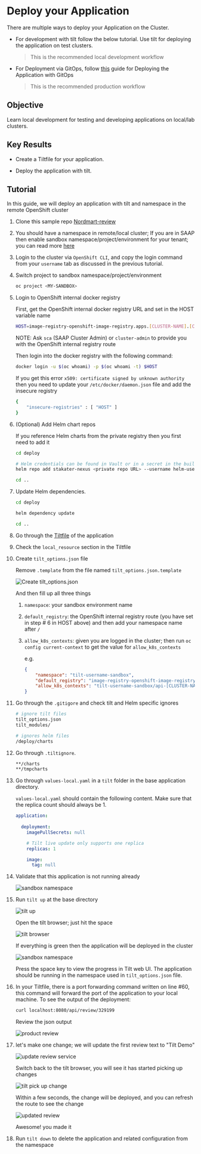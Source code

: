 # Deploy your Application

There are multiple ways to deploy your Application on the Cluster.

- For development with tilt follow the below tutorial. Use tilt for deploying the application on test clusters.

    > This is the recommended local development workflow

- For Deployment via GitOps, follow [this](../../../../for-delivery-engineers/tutorials/03-deploy-demo-app/deploy-demo-app.md) guide for Deploying the Application with GitOps

    > This is the recommended production workflow

## Objective

Learn local development for testing and developing applications on local/lab clusters.

## Key Results

- Create a Tiltfile for your application.

- Deploy the application with tilt.

## Tutorial

In this guide, we will deploy an application with tilt and namespace in the remote OpenShift cluster

1. Clone this sample repo [Nordmart-review](https://github.com/stakater-lab/stakater-nordmart-review)

1. You should have a namespace in remote/local cluster; If you are in SAAP then enable sandbox namespace/project/environment for your tenant; you can read more [here](https://docs.stakater.com/mto/main/customresources.html)

1. Login to the cluster via `OpenShift CLI`, and copy the login command from your `username` tab as discussed in the previous tutorial.

1. Switch project to sandbox namespace/project/environment

    ```bash
    oc project <MY-SANDBOX>
    ```

1. Login to OpenShift internal docker registry

    First, get the OpenShift internal docker registry URL and set in the HOST variable name

    ```bash
    HOST=image-registry-openshift-image-registry.apps.[CLUSTER-NAME].[CLUSTER-ID].kubeapp.cloud
    ```

    NOTE: Ask `sca` (SAAP Cluster Admin) or `cluster-admin` to provide you with the OpenShift internal registry route

    Then login into the docker registry with the following command:

    ```bash
    docker login -u $(oc whoami) -p $(oc whoami -t) $HOST
    ```

    If you get this error `x509: certificate signed by unknown authority` then you need to update your `/etc/docker/daemon.json` file and add the insecure registry

    ```bash
    {
        "insecure-registries" : [ "HOST" ]
    }
    ```

1. (Optional) Add Helm chart repos

    If you reference Helm charts from the private registry then you first need to add it

    ```sh
    cd deploy

    # Helm credentials can be found in Vault or in a secret in the build namespace
    helm repo add stakater-nexus <private repo URL> --username helm-user-name --password ********

    cd ..
    ```

1. Update Helm dependencies.

    ```sh
    cd deploy

    helm dependency update

    cd ..
    ```

1. Go through the [Tiltfile](https://github.com/stakater-lab/stakater-nordmart-review/blob/main/Tiltfile) of the application

1. Check the `local_resource` section in the Tiltfile

1. Create `tilt_options.json` file

    Remove `.template` from the file named `tilt_options.json.template`

    ![Create tilt_options.json](images/tilt-options-json.png)

    And then fill up all three things

      1. `namespace`: your sandbox environment name
      1. `default_registry`: the OpenShift internal registry route (you have set in step # 6 in HOST above) and then add your namespace name after `/`
      1. `allow_k8s_contexts`: given you are logged in the cluster; then run `oc config current-context` to get the value for `allow_k8s_contexts`

          e.g.

          ```json
          {
              "namespace": "tilt-username-sandbox",
              "default_registry": "image-registry-openshift-image-registry.apps.[CLUSTER-NAME].[CLUSTER-ID].kubeapp.cloud/tilt-username-sandbox",
              "allow_k8s_contexts": "tilt-username-sandbox/api-[CLUSTER-NAME]-[CLUSTER-ID]-kubeapp-cloud:6443/user@email.com"
          }
          ```

1. Go through the `.gitigore` and check tilt and Helm specific ignores

    ```sh
    # ignore tilt files
    tilt_options.json
    tilt_modules/

    # ignores helm files
    /deploy/charts
    ```

1. Go through `.tiltignore`.

    ```sh
    **/charts
    **/tmpcharts
    ```

1. Go through `values-local.yaml` in a `tilt` folder in the base application directory.

    `values-local.yaml` should contain the following content. Make sure that the replica count should always be 1.

    ```yaml
    application:
        
      deployment:
        imagePullSecrets: null

        # Tilt live update only supports one replica
        replicas: 1

        image:
          tag: null
    ```

1. Validate that this application is not running already

    ![sandbox namespace](images/sandbox-env-b4-tilt-up.png)

1. Run `tilt up` at the base directory

    ![tilt up](images/tilt-up.png)

    Open the tilt browser; just hit the space

    ![tilt browser](images/tilt-browser.png)

    If everything is green then the application will be deployed in the cluster

    ![sandbox namespace](images/sandbox-env-after-tilt-up.png)

    Press the space key to view the progress in Tilt web UI. The application should be running in the namespace used in `tilt_options.json` file.

1. In your Tiltfile, there is a port forwarding command written on line #60, this command will forward the port of the application to your local machine. To see the output of the deployment:

    ```sh
    curl localhost:8080/api/review/329199
    ```

    Review the json output

    ![product review](images/product-review-json-b4-change.png)

1. let's make one change; we will update the first review text to "Tilt Demo"

    ![update review service](images/review-service-to-update.png)

    Switch back to the tilt browser, you will see it has started picking up changes

    ![tilt pick up change](images/tilt-picking-up-change.png)

    Within a few seconds, the change will be deployed, and you can refresh the route to see the change

    ![updated review](images/product-review-json-after-change.png)

    Awesome! you made it

1. Run `tilt down` to delete the application and related configuration from the namespace
